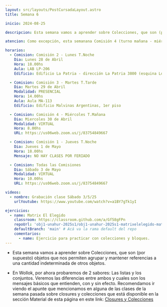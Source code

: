 ```yaml
---
layout: src/layouts/PostCursadaLayout.astro
title: Semana 6

inicio: 2024-08-25

descripcion: Esta semana vamos a aprender sobre Colecciones, que son (por supuesto) objetos que nos permiten agrupar y mantener referencias a una cantidad indeterminada de otros objetos.

atencion: Como excepción, esta semanana Comisión 4 (turno mañana - miércoles 8hs) tendrá clase virtual. El link se encuentra detallado abajo.

horarios:
  - Comision: Comisión 2 - Lunes T.Noche
    Dia: Lunes 28 de Abril
    Hora: 18.00hs
    Aula: LAB LP-206
    Edificio: Edificio La Patria - dirección La Patria 3800 (esquina Los Toldos)

  - Comision: Comisión 3 - Martes T.Tarde
    Dia: Martes 29 de Abril
    Modalidad: PRESENCIAL
    Hora: 14.00hs
    Aula: Aula MA-113
    Edificio: Edificio Malvinas Argentinas, 1er piso

  - Comision: Comisión 4 - Miércoles T.Mañana
    Dia: Miercoles 30 de Abril
    Modalidad: VIRTUAL
    Hora: 8.00hs
    URL: https://us06web.zoom.us/j/83754849667

  - Comision: Comisión 1 - Jueves T.Noche
    Dia: Jueves 1 de Mayo
    Hora: 18.00hs
    Mensaje: NO HAY CLASES POR FERIADO

  - Comision: Todas las Comisiones
    Dia: Sábado 3 de Mayo
    Modalidad: VIRTUAL
    Hora: 10.00hs
    URL: https://us06web.zoom.us/j/83754849667

videos:
  - nombre: Grabación clase Sábado 3/5/25
    urlYoutube: https://www.youtube.com/watch?v=a1BY7gTk1yI

ejercicios:
  - name: Matrix El Elegido
    classroom: https://classroom.github.com/a/Gf58gFPn
    repoUrl: 'obj1-unahur-2025s1/obj1-unahur-2025s1-matrixelelegido-matrixElElegido' # Acá va la URL del repo sin el "https://github.com/"
    defaultBranch: 'main' # Acá va la rama default del repo
    comentarios:
      - name: Ejercicio para practicar con colecciones y bloques.
---
```


- Esta semana vamos a aprender sobre Colecciones, que son (por supuesto) objetos que nos permiten agrupar y mantener referencias a una cantidad indeterminada de otros objetos.

- En Wollok, por ahora probaremos de 2 sabores: Las listas y los conjuntos. Veremos las diferencias entre ambos y cuales son los mensajes básicos que entienden, con y sin efecto. Recomendamos ir viendo el apunte que mencionamos en alguna de las clases de la semana pasada sobre closures y colecciones que está disponible en la sección Material de esta página en este link:
  <a href="https://objetos1wollokunq.gitlab.io/material/guia-colecciones-basicas.pdf" target="_blank">Closures y Colecciones</a>
